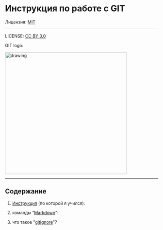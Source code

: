 # Инструкция по работе с GIT

Лицензия: [MIT](./license.md)

---

LICENSE: [CC BY 3.0](https://creativecommons.org/licenses/by/3.0/deed.ru)

GIT logo:

<img src="https://clck.ru/sNg8b" alt="drawing" width="400"/>

---


## Содержание
1. [Инструкция](./manual.md) (по которой я учился):

2. команды "[Markdown](./comands.md)":

3. что такое "[gitignore](./gitignre.md)"?

